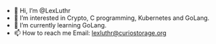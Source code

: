- 👋 Hi, I’m @LexLuthr
- 👀 I’m interested in Crypto, C programming, Kubernetes and GoLang.
- 🌱 I’m currently learning GoLang.
- 📫 How to reach me Email: lexluthr@curiostorage.org

<!---
LexLuthr/LexLuthr is a ✨ special ✨ repository because its `README.md` (this file) appears on your GitHub profile.
You can click the Preview link to take a look at your changes.
--->
